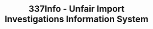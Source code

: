 ---
bigquery: https://console.cloud.google.com/bigquery?p=patents-public-data&d=usitc_investigations&page=dataset&project=sheets-management-319211
citation: US International Trade Commission 337Info Unfair Import Investigations Information
  System
contributors: US International Trade Comission
cost: None
description: US International Trade Commission 337Info Unfair Import Investigations
  Information System contains data on investigations done under Section 337. Section
  337 declares the infringement of certain statutory intellectual property rights
  and other forms of unfair competition in import trade to be unlawful practices.
  Most Section 337 investigations involve allegations of patent or registered trademark
  infringement.
documentation: FAQ and tutorial available on the site
last_edit: 04/07/2022, 13:14:50
location: https://pubapps2.usitc.gov/337external/
maintained_by: US International Trade Comission
schema_fields:
- docketNo
- invUnfairAct
- markmanHearing
- ouiiParticipation
- gcAttorney
- dateOfPublicationFrNotice
- investigationType
- finalDetViolation
- investigationNo
- teoReliefGranted
- respondent
- id
- dateCreated
- scheduledStartDateEvidHear
- finalIdOnViolationIssue
- endDateMarkmanHearing
- finalDetNoViolation
- trademarkNumbers
- lastUpdated
- actualStartDateEvidHear
- scheduledEndDateEvidHear
- cafcAppeals
- ouiiAttorney
- complainant
- patentNumber
- copyrightNumbers
- publication_number
- currentActiveALJ
- aljAssigned
- issueDateOtherNonFinal
- dateComplaintFiled
- htsNumbers
- title
- teoIdDueDate
- startDateMarkmanHearing
- currentStatus
- finalIdOnViolationDue
- teoProceedingInvolved
- actualEndDateEvidHear
- targetDate
- teoIdIssueDate
- patentNumbers
- investigationTermDate
- internalRemand
shortname: unfair_import_investigations
tags:
- import
- legal
- trade
timeframe: 2008-2021 (prior to 2008 downloadable as a JSON file)
title: 337Info - Unfair Import Investigations Information System
uuid: 2721f5ec-e599-4890-9265-9706719fc71e
---